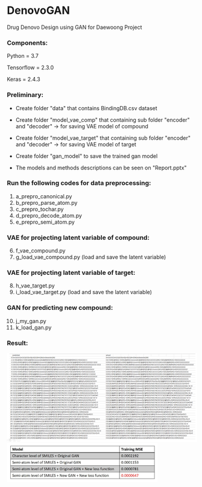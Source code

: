 # DenovoGAN
 Drug Denovo Design using GAN for Daewoong Project
 
 
### Components:
Python = 3.7

Tensorflow = 2.3.0

Keras = 2.4.3


### Preliminary:

* Create folder "data" that contains BindingDB.csv dataset

* Create folder "model_vae_comp" that containing sub folder "encoder" and "decoder" -> for saving VAE model of compound

* Create folder "model_vae_target" that containing sub folder "encoder" and "decoder" -> for saving VAE model of target

* Create folder "gan_model" to save the trained gan model

* The models and methods descriptions can be seen on "Report.pptx"


### Run the following codes for data preprocessing:
1. a_prepro_canonical.py
2. b_prepro_parse_atom.py
3. c_prepro_tochar.py
4. d_prepro_decode_atom.py
5. e_prepro_semi_atom.py

### VAE for projecting latent variable of compound:
6. f_vae_compound.py 
7. g_load_vae_compound.py (load and save the latent variable)

### VAE for projecting latent variable of target:
8. h_vae_target.py
9. i_load_vae_target.py (load and save the latent variable)


### GAN for predicting new compound:
10. j_my_gan.py
11. k_load_gan.py

### Result:
<img src="output_denovo_gan_result.png" alt="drawing" style="width:800px;"/>

<img src="output_denovo_gan_table.png" alt="drawing" style="width:400px;"/>


